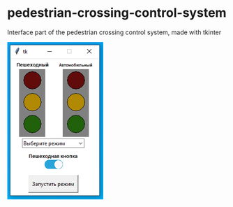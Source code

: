 # pedestrian-crossing-control-system
Interface part of the pedestrian crossing control system, made with tkinter

![Overview](task_report/1.png)